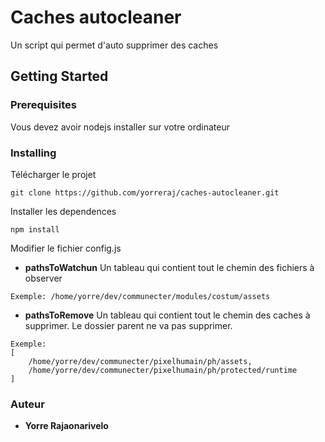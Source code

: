 # Caches autocleaner
Un script qui permet d'auto supprimer des caches
## Getting Started
### Prerequisites
Vous devez avoir nodejs installer sur votre ordinateur
### Installing
Télécharger le projet
```
git clone https://github.com/yorreraj/caches-autocleaner.git
```
Installer les dependences
```
npm install
```
Modifier le fichier config.js
* **pathsToWatchun**
Un tableau qui contient tout le chemin des fichiers à observer
```
Exemple: /home/yorre/dev/communecter/modules/costum/assets 
```
* **pathsToRemove**
Un tableau qui contient tout le chemin des caches à supprimer. Le dossier parent ne va pas supprimer.
```
Exemple: 
[
    /home/yorre/dev/communecter/pixelhumain/ph/assets,
    /home/yorre/dev/communecter/pixelhumain/ph/protected/runtime
]
```
### Auteur
* **Yorre Rajaonarivelo**